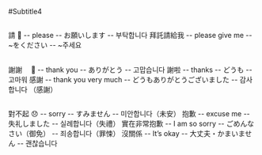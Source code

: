 #Subtitle4

##

請 🙏 -- please -- お願いします -- 부탁합니다
拜託請給我 -- please give me -- ~をください -- ~주세요

##

謝謝　 🤗 -- thank you -- ありがとう -- 고맙습니다
謝啦 -- thanks -- どうも -- 고마워
感謝 -- thank you very much -- どうもありがとうございました -- 감사합니다 （感謝）

##

對不起 😞 -- sorry -- すみません -- 미안합니다（未安）
抱歉 -- excuse me -- 失礼しました -- 실례합니다（失禮）
實在非常抱歉 -- I am so sorry -- ごめんなさい（御免） -- 죄송합니다（罪悚）
沒關係 -- It’s okay -- 大丈夫・かまいません -- 괜찮습니다
